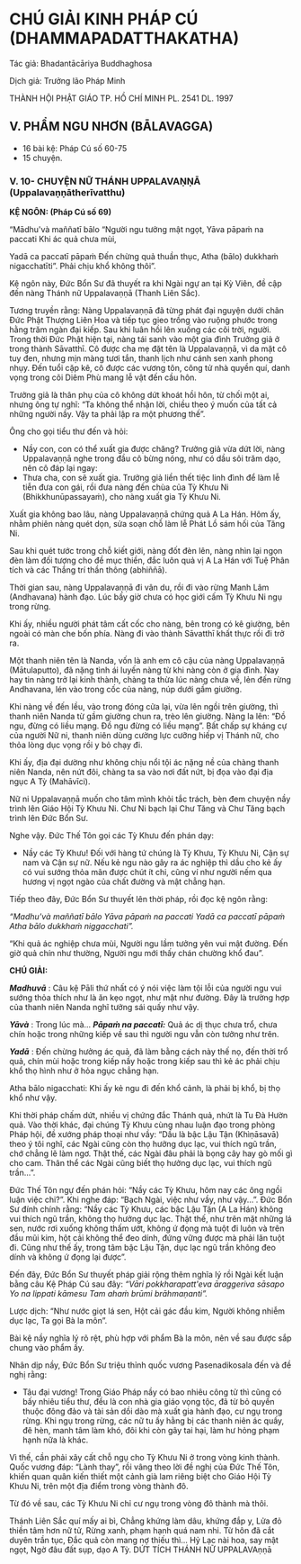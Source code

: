 # CHÚ GIẢI KINH PHÁP CÚ (DHAMMAPADATTHAKATHA)

Tác giả: Bhadantācāriya Buddhaghosa

Dịch giả: Trưởng lão Pháp Minh

THÀNH HỘI PHẬT GIÁO TP. HỒ CHÍ MINH
PL. 2541 DL. 1997

## V. PHẨM NGU NHƠN (BĀLAVAGGA)

- 16 bài kệ: Pháp Cú số 60-75
- 15 chuyện.

### V. 10- CHUYỆN NỮ THÁNH UPPALAVAṆṆĀ (Uppalavaṇṇātherīvatthu)

**KỆ NGÔN: (Pháp Cú số 69)**

“Mādhu'và maññatī bālo “Người ngu tưởng mật ngọt,
Yāva pāpaṁ na paccati Khi ác quả chưa mùi,

Yadā ca paccatī pāpaṁ Đến chừng quả thuần thục,
Atha (bālo) dukkhaṁ nigacchatīti”. Phải chịu khổ không thôi”.

Kệ ngôn này, Đức Bổn Sư đã thuyết ra khi Ngài ngự an tại Kỳ Viên, đề cập đến nàng Thánh nữ
Uppalavaṇṇā (Thanh Liên Sắc).

Tương truyền rằng: Nàng Uppalavaṇṇā đã từng phát đại nguyện dưới chân Đức Phật Thượng
Liên Hoa và tiếp tục gieo trồng vào ruộng phước trong hằng trăm ngàn đại kiếp. Sau khi luân hồi lên xuống các cõi trời, người. Trong thời Đức Phật hiện tại, nàng tái sanh vào một gia đình Trưởng giả ở trong thành Sāvatthī. Cô được cha mẹ đặt tên là Uppalavaṇṇā, vì da mặt cô tuy đen, nhưng mịn màng tươi tắn, thanh lịch như cánh sen xanh phong nhụy. Đến tuổi cặp kê, cô được các vương tôn, công tử nhà quyền quí, danh vọng trong cõi Diêm Phù mang lễ vật đến cầu hôn.

Trưởng giả là thân phụ của cô không dứt khoát hồi hôn, từ chối một ai, nhưng ông tự nghĩ: “Ta không thể nhận lời, chiều theo ý muốn của tất cả những người nầy. Vậy ta phải lập ra một phương thế”.

Ông cho gọi tiểu thư đến và hỏi:

- Nầy con, con có thể xuất gia được chăng?
  Trưởng giả vừa dứt lời, nàng Uppalavaṇṇā nghe trong đầu cô bừng nóng, như có dầu sôi trăm dạo, nên cô đáp lại ngay:
- Thưa cha, con sẽ xuất gia.
  Trưởng giả liền thết tiệc linh đình để làm lễ tiễn đưa con gái, rồi đưa nàng đến chùa của Tỳ
  Khưu Ni (Bhikkhunūpassayaṁ), cho nàng xuất gia Tỳ Khưu Ni.

Xuất gia không bao lâu, nàng Uppalavaṇṇā chứng quả A La Hán. Hôm ấy, nhằm phiên nàng quét dọn, sửa soạn chỗ làm lễ Phát Lồ sám hối của Tăng Ni.

Sau khi quét tước trong chỗ kiết giới, nàng đốt đèn lên, nàng nhìn lại ngọn đèn làm đối tượng cho đề mục thiền, đắc luôn quả vị A La Hán với Tuệ Phân tích và các Thắng trí thần thông (abhiññā).

Thời gian sau, nàng Uppalavaṇṇā đi vân du, rồi đi vào rừng Manh Lâm (Andhavana) hành đạo.
Lúc bấy giờ chưa có học giới cấm Tỳ Khưu Ni ngụ trong rừng.

Khi ấy, nhiều người phát tâm cất cốc cho nàng, bên trong có kê giường, bên ngoài có màn che bốn phía. Nàng đi vào thành Sāvatthī khất thực rồi đi trở ra.

Một thanh niên tên là Nanda, vốn là anh em cô cậu của nàng Uppalavaṇṇā (Mātulaputto), đã nặng tình ái luyến nàng từ khi nàng còn ở gia đình. Nay hay tin nàng trở lại kinh thành, chàng ta thừa lúc nàng chưa về, lẻn đến rừng Andhavana, lén vào trong cốc của nàng, núp dưới gầm giường.

Khi nàng về đến lều, vào trong đóng cửa lại, vừa lên ngồi trên giường, thì thanh niên Nanda từ gầm giường chun ra, trèo lên giường. Nàng la lên: “Đồ ngu, đừng có liều mạng. Đồ ngu đừng có liều mạng”. Bất chấp sự kháng cự của người Nữ ni, thanh niên dùng cường lực cưỡng hiếp vị Thánh nữ, cho thỏa lòng dục vọng rồi y bỏ chạy đi.

Khi ấy, địa đại dường như không chịu nổi tội ác nặng nề của chàng thanh niên Nanda, nên nứt đôi, chàng ta sa vào nơi đất nứt, bị đọa vào đại địa ngục A Tỳ (Mahāvīci).

Nữ ni Uppalavaṇṇā muốn cho tâm mình khỏi tắc trách, bèn đem chuyện nầy trình lên Giáo Hội
Tỳ Khưu Ni. Chư Ni bạch lại Chư Tăng và Chư Tăng bạch trình lên Đức Bổn Sư.

Nghe vậy. Đức Thế Tôn gọi các Tỳ Khưu đến phán dạy:

- Nầy các Tỳ Khưu! Đối với hàng tứ chúng là Tỳ Khưu, Tỳ Khưu Ni, Cận sự nam và Cận sự nữ.
  Nếu kẻ ngu nào gây ra ác nghiệp thì dầu cho kẻ ấy có vui sướng thỏa mãn được chút ít chi, cũng ví như người nếm qua hương vị ngọt ngào của chất đường và mật chẳng hạn.

Tiếp theo đây, Đức Bổn Sư thuyết lên thời pháp, rồi đọc kệ ngôn rằng:

_“Madhu'và maññatī bālo
Yāva pāpaṁ na paccati
Yadā ca paccatī pāpaṁ
Atha bālo dukkhaṁ niggacchati”._

“Khi quả ác nghiệp chưa mùi,
Người ngu lầm tưởng yên vui mật đường. Đến giờ quả chín như thường,
Người ngu mới thấy chán chường khổ đau”.

**CHÚ GIẢI:**

**_Madhuvā_** : Câu kệ Pāli thứ nhất có ý nói việc làm tội lỗi của người ngu vui sướng thỏa thích như là ăn kẹo ngọt, như mật như đường. Đây là trường hợp của thanh niên Nanda nghĩ tưởng sái quấy như vậy.

**_Yāvà_** : Trong lúc mà... **_Pāpaṁ na paccatī:_** Quả ác dị thục chưa trổ, chưa chín hoặc trong những kiếp về sau thì người ngu vẫn còn tưởng như trên.

**_Yadā_** : Đến chừng hưởng ác quả, đã làm bằng cách này thế nọ, đến thời trổ quả, chín mùi hoặc trong kiếp nầy hoặc trong kiếp sau thì kẻ ác phải chịu khổ thọ hình như ở hỏa ngục chẳng hạn.

Atha bālo nigacchati: Khi ấy kẻ ngu đi đến khổ cảnh, là phải bị khổ, bị thọ khổ như vậy.

Khi thời pháp chấm dứt, nhiều vị chứng đắc Thánh quả, nhứt là Tu Đà Hườn quả.
Vào thời khác, đại chúng Tỳ Khưu cùng nhau luận đạo trong phòng Pháp hội, đề xướng pháp thoại như vầy: “Dầu là bậc Lậu Tận (Khìṇāsavā) theo ý tôi nghĩ, các Ngài cũng còn thọ hưởng dục lạc, vui thích ngũ trần, chớ chẳng lẽ làm ngơ. Thật thế, các Ngài đâu phải là bọng cây hay gò mối gì cho cam. Thân thể các Ngài cũng biết thọ hưởng dục lạc, vui thích ngũ trần...”.

Đức Thế Tôn ngự đến phán hỏi: “Nầy các Tỳ Khưu, hôm nay các ông ngồi luận việc chi?”.
Khi nghe đáp: “Bạch Ngài, việc như vầy, như vậy...”. Đức Bổn Sư đính chính rằng: “Nầy các Tỳ
Khưu, các bậc Lậu Tận (A La Hán) không vui thích ngũ trần, không thọ hưởng dục lạc. Thật thế, như trên mặt những lá sen, nước rơi xuống không thấm ướt, không ứ đọng mà tuột đi luôn và trên đầu mũi kim, hột cải không thể đeo dính, đứng vững được mà phải lăn tuột đi. Cũng như thế ấy, trong tâm bậc Lậu Tận, dục lạc ngũ trần không đeo dính và không ứ đọng lại được”.

Đến đây, Đức Bổn Sư thuyết pháp giải rộng thêm nghĩa lý rồi Ngài kết luận bằng câu Kệ Pháp
Cú sau đây: _“Vāri pokkharapatt'eva āraggeriva sāsapo
Yo na lippati kāmesu
Tam ahaṁ brūmi brāhmaṇanti”._

Lược dịch: “Như nước giọt lá sen,
Hột cải gác đầu kim,
Người không nhiễm dục lạc,
Ta gọi Bà la môn”.

Bài kệ nầy nghĩa lý rõ rệt, phù hợp với phẩm Bà la môn, nên về sau được sắp chung vào phẩm ấy.

Nhân dịp nầy, Đức Bổn Sư triệu thỉnh quốc vương Pasenadikosala đến và đề nghị rằng:

- Tâu đại vương! Trong Giáo Pháp nầy có bao nhiêu công tử thì cũng có bấy nhiêu tiểu thư, đều là con nhà gia giáo vọng tộc, đã từ bỏ quyến thuộc đông đảo và tài sản dồi dào mà xuất gia hành đạo, cư ngụ trong rừng. Khi ngụ trong rừng, các nữ tu ấy hằng bị các thanh niên ác quấy, đê hèn, manh tâm làm khó, đôi khi còn gây tai hại, làm hư hỏng phạm hạnh nữa là khác.

Vì thế, cần phải xây cất chỗ ngụ cho Tỳ Khưu Ni ở trong vòng kinh thành.
Quốc vương đáp: “Lành thay”, rồi vâng theo lời đề nghị của Đức Thế Tôn, khiến quan quân kiến thiết một cảnh già lam riêng biệt cho Giáo Hội Tỳ Khưu Ni, trên một địa điểm trong vòng thành đô.

Từ đó về sau, các Tỳ Khưu Ni chỉ cư ngụ trong vòng đô thành mà thôi.

Thánh Liên Sắc quí mấy ai bì,
Chẳng khứng làm dâu, khứng đắp y,
Lửa đỏ thiền tâm hơn nữ tử,
Rừng xanh, phạm hạnh quá nam nhi.
Từ hôn đã cắt duyên trần tục, Đắc quả còn mang nợ thiếu thì...
Hỷ Lạc nài hoa, say mật ngọt,
Ngờ đâu đất sụp, dạo A Tỳ.
DỨT TÍCH THÁNH NỮ UPPALAVAṇṇā
